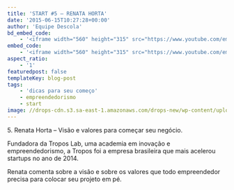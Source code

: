 ```yaml
---
title: 'START #5 – RENATA HORTA'
date: '2015-06-15T10:27:28+00:00'
author: 'Equipe Descola'
bd_embed_code:
    - '<iframe width="560" height="315" src="https://www.youtube.com/embed/EvSmUyEy_0E" frameborder="0" allowfullscreen></iframe>'
embed_code:
    - '<iframe width="560" height="315" src="https://www.youtube.com/embed/EvSmUyEy_0E" frameborder="0" allowfullscreen></iframe>'
aspect_ratio:
    - '1'
featuredpost: false
templateKey: blog-post
tags:
    - 'dicas para seu começo'
    - empreendedorismo
    - start
image: //drops-cdn.s3.sa-east-1.amazonaws.com/drops-new/wp-content/uploads/2015/06/15102728/renata_horta-150x150.png
---
```

5\. Renata Horta – Visão e valores para começar seu negócio.

Fundadora da Tropos Lab, uma academia em inovação e empreendedorismo, a Tropos foi a empresa brasileira que mais acelerou startups no ano de 2014.

Renata comenta sobre a visão e sobre os valores que todo empreendedor precisa para colocar seu projeto em pé.